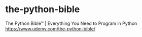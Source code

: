 # the-python-bible
The Python Bible™ | Everything You Need to Program in Python
https://www.udemy.com/the-python-bible/
